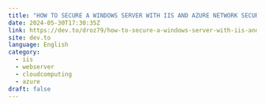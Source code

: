 ```yaml
---
title: "HOW TO SECURE A WINDOWS SERVER WITH IIS AND AZURE NETWORK SECURITY FEATURES"
date: 2024-05-30T17:30:35Z
link: https://dev.to/droz79/how-to-secure-a-windows-server-with-iis-and-azure-network-security-features-1g8i?utm_medium=RSS&utm_source=news.12bit.vn
site: dev.to
language: English
category:
  - iis
  - webserver
  - cloudcomputing
  - azure
draft: false
---
```

